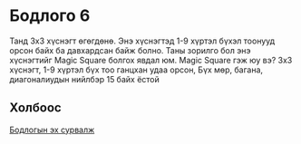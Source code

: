 # Бодлого 6
Танд 3x3 хүснэгт өгөгдөнө. Энэ хүснэгтэд 1-9 хүртэл бүхэл тоонууд орсон байх ба давхардсан байж болно. Таны зорилго бол энэ хүснэгтийг Magic Square болгох явдал юм. Magic Square гэж юу вэ? 3x3 хүснэгт, 1-9 хүртэл бүх тоо ганцхан удаа орсон, Бүх мөр, багана, диагоналиудын нийлбэр 15 байх ёстой

## Холбоос
[Бодлогын эх сурвалж](https://www.hackerrank.com/challenges/magic-square-forming/problem?isFullScreen=true)